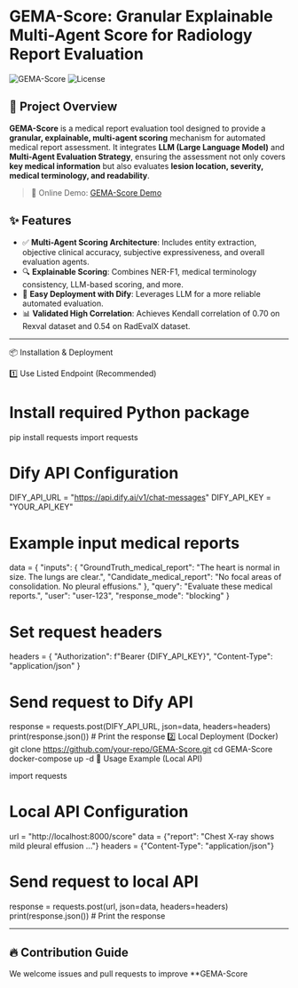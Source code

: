 # GEMA-Score: Granular Explainable Multi-Agent Score for Radiology Report Evaluation

![GEMA-Score](https://img.shields.io/badge/GEMA-Score-blue.svg)
![License](https://img.shields.io/github/license/your-repo/GEMA-Score)

## 🚀 Project Overview

**GEMA-Score** is a medical report evaluation tool designed to provide a **granular, explainable, multi-agent scoring** mechanism for automated medical report assessment. It integrates **LLM (Large Language Model)** and **Multi-Agent Evaluation Strategy**, ensuring the assessment not only covers **key medical information** but also evaluates **lesion location, severity, medical terminology, and readability**.

> 🎯 Online Demo: [GEMA-Score Demo](https://udify.app/chat/jPOWanLUMb0NAeKI)

## ✨ Features
- ✅ **Multi-Agent Scoring Architecture**: Includes entity extraction, objective clinical accuracy, subjective expressiveness, and overall evaluation agents.
- 🔍 **Explainable Scoring**: Combines NER-F1, medical terminology consistency, LLM-based scoring, and more.
- 🤖 **Easy Deployment with Dify**: Leverages LLM for a more reliable automated evaluation.
- 📊 **Validated High Correlation**: Achieves Kendall correlation of 0.70 on Rexval dataset and 0.54 on RadEvalX dataset.

---

📦 Installation & Deployment

1️⃣ Use Listed Endpoint (Recommended)
# Install required Python package
pip install requests
import requests

# Dify API Configuration
DIFY_API_URL = "https://api.dify.ai/v1/chat-messages"
DIFY_API_KEY = "YOUR_API_KEY"

# Example input medical reports
data = {
    "inputs": {
        "GroundTruth_medical_report": "The heart is normal in size. The lungs are clear.",
        "Candidate_medical_report": "No focal areas of consolidation. No pleural effusions."
    },
    "query": "Evaluate these medical reports.",
    "user": "user-123",
    "response_mode": "blocking"
}

# Set request headers
headers = {
    "Authorization": f"Bearer {DIFY_API_KEY}",
    "Content-Type": "application/json"
}

# Send request to Dify API
response = requests.post(DIFY_API_URL, json=data, headers=headers)
print(response.json())  # Print the response
2️⃣ Local Deployment (Docker)
git clone https://github.com/your-repo/GEMA-Score.git
cd GEMA-Score
docker-compose up -d
📖 Usage Example (Local API)

import requests

# Local API Configuration
url = "http://localhost:8000/score"
data = {"report": "Chest X-ray shows mild pleural effusion ..."}
headers = {"Content-Type": "application/json"}

# Send request to local API
response = requests.post(url, json=data, headers=headers)
print(response.json())  # Print the response

---

## 🔥 Contribution Guide
We welcome issues and pull requests to improve **GEMA-Score
